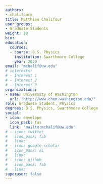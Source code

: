 ```yaml
---
authors:
- chalifourm
title: Matthieu Chalifour
user_groups:
- Graduate Students
weight: 18
bio: 
education:
  courses:
  - course: B.S. Physics
    institution: Swarthmore College
    year: 2020
email: "mchalif@uw.edu"
# interests:
# - Interest 1
# - Interest 2
# - Interest 3
organizations:
- name: University of Washington 
  url: "http://www.chem.washington.edu/"
role: Graduate Student, Physics
degrees: B.S. Physics, Swarthmore College
social:
- icon: envelope
  icon_pack: fas
  link: 'mailto:mchalif@uw.edu'
# - icon: twitter
#   icon_pack: fab
#   link: 
# - icon: google-scholar
#   icon_pack: ai
#   link: 
# - icon: github
#   icon_pack: fab
#   link: 
superuser: false
---
```



